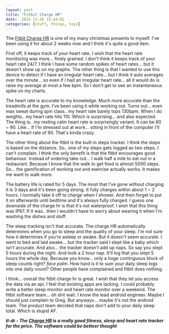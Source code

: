 ```yaml
---
layout: post
title: "Fitbit Charge HR"
date:  2015-12-26 15:44:02
categories: [stuff, things, toys]
---
```

The [Fitbit Charge HR](http://amzn.to/1NHrmUa) is one of my many christmas presents to myself. I've been using it for about 2 weeks now and I think it's quite a good item.

First off, it keeps track of your heart rate. I wish that the heart rate monitoring was more... finely grained. I don't think it keeps track of your heart rate 24/7. I think I have some random spikes of heart rates... but it doesn't show up on my graphs. The other thing is that I wanted to use this device to detect if I have an irregular heart rate... but I think it auto averages over the minute... so even if I had an irregular heart rate... all it would do is raise my average at most a few bpm. So I don't get to see an instantaneous spike on my charts.

The heart rate is accurate to my knowledge. Much more accurate than the treadmills at the gym. I've been using it while working out. Turns out... even max sweat during spin class.. my heart rate barely tops 130bpm. When I do weights.. my heart rate hits 110. Which is surprising... and also expected. The thing is.. my resting calm heart rate is surprisingly variant. It can be 60 ~ 90. Like... if I'm stressed out at work... sitting in front of the computer I'll have a heart rate of 90. That's kinda crazy.

The other thing about the fitbit is the built in steps tracker. I think the steps is based on the distance. So.. one of my steps gets logged as two steps. I can't complain. I think the only benefit is that the fitbit encourages good behaviour. Instead of ordering take out... I walk half a mile to eat out in a restaurant. Because I know that the walk to get food is almost 5000 steps. So... the gamification of working out and exercise actually works. It makes me want to walk more.

The battery life is rated for 5 days. The most that I've gone without charging it is 3 days and it's been going strong. It fully charges within about 1 ~ 2 hours. I normally take it off to charge when I shower. And then forget to put it on afterwards until bedtime and it's always fully charged. I guess one downside of the charge hr is that it's not waterproof. I wish that this thing was IP67. If it was.. then I wouldn't have to worry about wearing it when I'm washing the dishes and stuff.

The sleep tracking isn't that accurate. The charge HR automatically determines when you go to sleep and the quality of your sleep. I'm not sure how it determines if you're asleep or awake. But it doesn't seem accurate. I went to bed and laid awake... but the tracker said I slept like a baby which isn't accurate. And also... the tracker doesn't add up naps. So say you slept 5 hours during the night. And took a 2 hour nap. It'll log that you slept 5 hours the whole day. Because you know... only a huge continguous block of sleep counts right? *face palm*. How hard is it to sum your daily sleep logs into one daily count? Other people have complained and fitbit does nothing.

I think... overall the fitbit charge hr is great. I wish that they let you access the data via an api. I feel that existing apps are lacking. I could probably write a better sleep monitor and heart rate monitor over a weekend. The fitbit software team... oh shit wait. I know the lead android engineer. Maybe I should just complain to Greg. But anyways... maybe it's not the android team. The product team decided that naps don't add to your daily sleep total. Which is stupid AF.

***tl-dr - The [Charge HR](http://amzn.to/1NHrmUa) is a really good fitness, sleep and heart rate tracker for the price. The software could be betteer thought***
